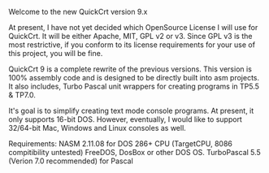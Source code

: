 Welcome to the new QuickCrt version 9.x

At present, I have not yet decided which OpenSource License I will use 
for QuickCrt. It will be either Apache, MIT, GPL v2 or v3. Since 
GPL v3 is the most restrictive, if you conform to its license requirements
for your use of this project, you will be fine.

QuickCrt 9 is a complete rewrite of the previous versions. This
version is 100% assembly code and is designed to be directly
built into asm projects. It also includes, Turbo Pascal unit
wrappers for creating programs in TP5.5 & TP7.0. 

It's goal is to simplify creating text mode console programs. 
At present, it only supports 16-bit DOS. However, eventually, 
I would like to support 32/64-bit Mac, Windows and Linux
consoles as well. 

Requirements:
	NASM 2.11.08 for DOS
	286+ CPU (TargetCPU, 8086 compitibility untested)
	FreeDOS, DosBox or other DOS OS.
	TurboPascal 5.5 (Verion 7.0 recommended) for Pascal
	
